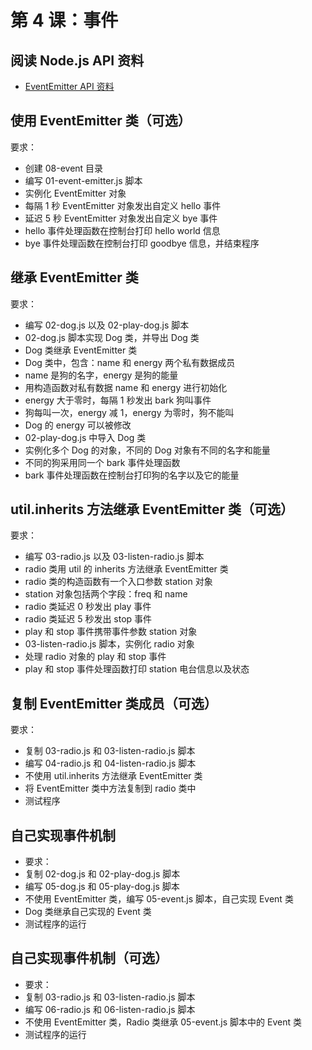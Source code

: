 # 第 4 课：事件

## 阅读 Node.js API 资料

- [EventEmitter API 资料](http://nodejs.cn/api/events.html)

## 使用 EventEmitter 类（可选）

要求：
- 创建 08-event 目录
- 编写 01-event-emitter.js 脚本
- 实例化 EventEmitter 对象
- 每隔 1 秒 EventEmitter 对象发出自定义 hello 事件
- 延迟 5 秒 EventEmitter 对象发出自定义 bye 事件
- hello 事件处理函数在控制台打印 hello world 信息
- bye 事件处理函数在控制台打印 goodbye 信息，并结束程序

## 继承 EventEmitter 类

要求：
- 编写 02-dog.js 以及 02-play-dog.js 脚本
- 02-dog.js 脚本实现 Dog 类，并导出 Dog 类
- Dog 类继承 EventEmitter 类
- Dog 类中，包含：name 和 energy 两个私有数据成员
- name 是狗的名字，energy 是狗的能量
- 用构造函数对私有数据 name 和 energy 进行初始化
- energy 大于零时，每隔 1 秒发出 bark 狗叫事件
- 狗每叫一次，energy 减 1，energy 为零时，狗不能叫
- Dog 的 energy 可以被修改
- 02-play-dog.js 中导入 Dog 类
- 实例化多个 Dog 的对象，不同的 Dog 对象有不同的名字和能量
- 不同的狗采用同一个 bark 事件处理函数
- bark 事件处理函数在控制台打印狗的名字以及它的能量

## util.inherits 方法继承 EventEmitter 类（可选）

要求：
- 编写 03-radio.js 以及 03-listen-radio.js 脚本
- radio 类用 util 的 inherits 方法继承 EventEmitter 类
- radio 类的构造函数有一个入口参数 station 对象
- station 对象包括两个字段：freq 和 name
- radio 类延迟 0 秒发出 play 事件
- radio 类延迟 5 秒发出 stop 事件
- play 和 stop 事件携带事件参数 station 对象
- 03-listen-radio.js 脚本，实例化 radio 对象
- 处理 radio 对象的 play 和 stop 事件
- play 和 stop 事件处理函数打印 station 电台信息以及状态

## 复制 EventEmitter 类成员（可选）

要求：
- 复制 03-radio.js 和 03-listen-radio.js 脚本
- 编写 04-radio.js 和 04-listen-radio.js 脚本
- 不使用 util.inherits 方法继承 EventEmitter 类
- 将 EventEmitter 类中方法复制到 radio 类中
- 测试程序

## 自己实现事件机制

- 要求：
- 复制 02-dog.js 和 02-play-dog.js 脚本
- 编写 05-dog.js 和 05-play-dog.js 脚本
- 不使用 EventEmitter 类，编写 05-event.js 脚本，自己实现 Event 类
- Dog 类继承自己实现的 Event 类
- 测试程序的运行

## 自己实现事件机制（可选）

- 要求：
- 复制 03-radio.js 和 03-listen-radio.js 脚本
- 编写 06-radio.js 和 06-listen-radio.js 脚本
- 不使用 EventEmitter 类，Radio 类继承 05-event.js 脚本中的 Event 类
- 测试程序的运行
